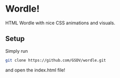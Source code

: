 # Wordle!
HTML Wordle with nice CSS animations and visuals.

## Setup
Simply run
 ```bash
 git clone https://github.com/GSDV/wordle.git
 ```
and open the index.html file!
